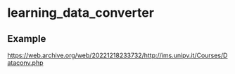 # learning_data_converter

## Example

https://web.archive.org/web/20221218233732/http://ims.unipv.it/Courses/Dataconv.php

